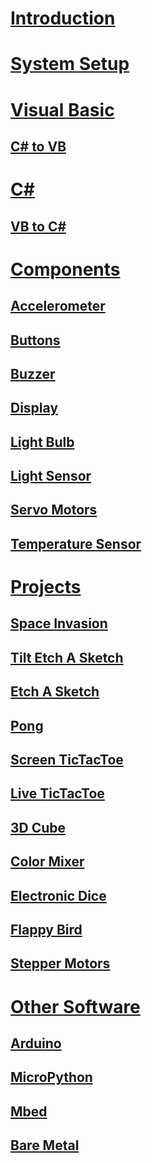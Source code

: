 # [Introduction](intro.md)
# [System Setup](system-setup.md)

# [Visual Basic](vb/intro.md)
## [C# to VB](vb/csharp-to-vb.md)

# [C#](csharp/intro.md)
## [VB to C#](csharp/vb-to-csharp.md)

# [Components](components/intro.md)
## [Accelerometer](components/accelerometer.md)
## [Buttons](components/buttons.md)
## [Buzzer](components/buzzer.md)
## [Display](components/display.md)
## [Light Bulb](components/light-bulb.md)
## [Light Sensor](components/light-sensor.md)
## [Servo Motors](components/servo-motors.md)
## [Temperature Sensor](components/temperature-sensor.md)

# [Projects](projects/intro.md)
## [Space Invasion](projects/space-invasion.md)
## [Tilt Etch A Sketch](projects/tilt-etch-a-sketch.md)
## [Etch A Sketch](projects/etch-a-sketch.md)
## [Pong](projects/pong.md)
## [Screen TicTacToe](projects/screen-tictactoe.md)
## [Live TicTacToe](projects/live-tictactoe.md)
## [3D Cube](projects/3d-cube.md)
## [Color Mixer](projects/color-mixer.md)
## [Electronic Dice](projects/electronic-dice.md)
## [Flappy Bird](projects/flappy-bird.md)
## [Stepper Motors](projects/stepper-motors.md)

# [Other Software](other-software/intro.md)
## [Arduino](other-software/arduino.md)
## [MicroPython](other-software/micropython.md)
## [Mbed](other-software/mbed.md)
## [Bare Metal](other-software/bare-metal.md)
